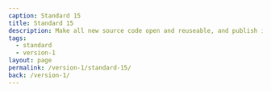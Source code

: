 ```yaml
---
caption: Standard 15
title: Standard 15
description: Make all new source code open and reuseable, and publish it under appropriate licences (or provide a convincing explanation as to why this cannot be done for specific subsets of the source code).
tags:
  - standard
  - version-1
layout: page
permalink: /version-1/standard-15/
back: /version-1/
---
```

